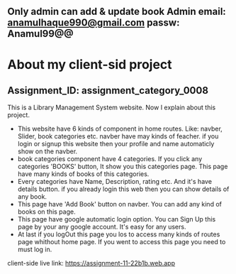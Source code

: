 

## Only admin can add & update book     Admin email: anamulhaque990@gmail.com    passw: Anamul99@@
# About my client-sid project
## Assignment_ID: assignment_category_0008

 This is a Library Management System website. Now I explain about this project.
- This website have 6 kinds of component in home routes. Like: navber, Slider, book categories etc. navber have may kinds of feacher. if you login or signup this website then your profile and name automaticly show on the navber.
- book categories component have 4 categories. If you click any categories 'BOOKS' button, It show you this categories page. This page have many kinds of books of this categories.
- Every categories have Name, Description, rating etc. And it's have details button. if you already login this web then you can show details of any book.
- This page have 'Add Book' button on navber. You can add any kind of books on this page.
- This page have google automatic login option. You can Sign Up this page by your any google account. It's easy for any users.
- At last if you logOut this page you los to access many kinds of routes page whithout home page. If you went to access this page you need to must log in.

client-side live link: https://assignment-11-22b1b.web.app